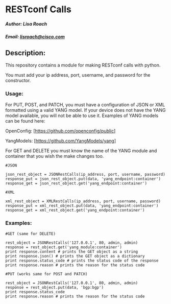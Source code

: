 # RESTconf Calls
##### Author: Lisa Roach
##### Email: lisroach@cisco.com

## Description:

This repository contains a module for making RESTconf calls with python. 

You must add your ip address, port, username, and password for the 
constructor.

### Usage:


For PUT, POST, and PATCH, you must have a configuration of JSON or XML
formatted using a valid YANG model. If your device does not have the YANG
model available, you will not be able to use it. Examples of YANG models can be
found here:

OpenConfig: [https://github.com/openconfig/public]


YangModels: [https://github.com/YangModels/yang]

For GET and DELETE you must know the name of the YANG module and container that
you wish the make changes too. 

```
#JSON

json_rest_object = JSONRestCalls(ip_address, port, username, password)
response_put = json_rest_object.put(data, 'yang_endpoint:container')
response_get = json_rest_object.get('yang_endpoint:container')

#XML

xml_rest_object = XMLRestCalls(ip_address, port, username, password)
response_put = xml_rest_object.put(data, 'yang_endpoint:container')
response_get = xml_rest_object.get('yang_endpoint:container')

```
### Examples:

```
#GET (same for DELETE)

rest_object = JSONRestCalls('127.0.0.1', 80, admin, admin)
response = rest_object.get('yang_module:container')
print response.content # prints the GET object as a string
print response.json() # prints the GET object as a dictionary
print response.status_code # prints the status code of the response
print response.reason # prints the reason for the status code

```

```
#PUT (works same for POST and PATCH)

rest_object = JSONRestCalls('127.0.0.1', 80, admin, admin)
response = rest_object.put(data, 'bgp:bgp')
print response.status_code
print response.reason # prints the reason for the status code

```


